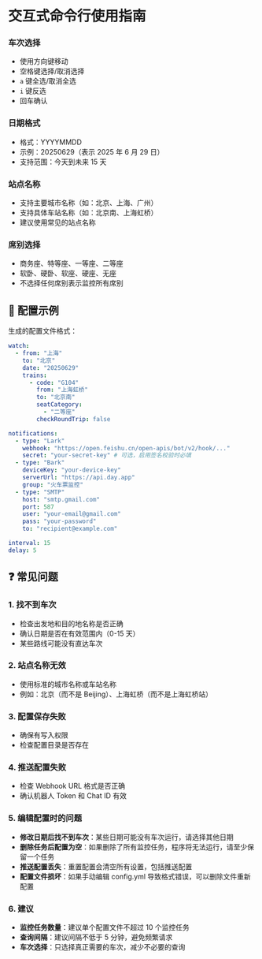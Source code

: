 # 交互式命令行使用指南

### 车次选择

- 使用方向键移动
- 空格键选择/取消选择
- `a` 键全选/取消全选
- `i` 键反选
- 回车确认

### 日期格式

- 格式：YYYYMMDD
- 示例：20250629（表示 2025 年 6 月 29 日）
- 支持范围：今天到未来 15 天

### 站点名称

- 支持主要城市名称（如：北京、上海、广州）
- 支持具体车站名称（如：北京南、上海虹桥）
- 建议使用常见的站点名称

### 席别选择

- 商务座、特等座、一等座、二等座
- 软卧、硬卧、软座、硬座、无座
- 不选择任何席别表示监控所有席别

## 🔧 配置示例

生成的配置文件格式：

```yaml
watch:
  - from: "上海"
    to: "北京"
    date: "20250629"
    trains:
      - code: "G104"
        from: "上海虹桥"
        to: "北京南"
        seatCategory:
          - "二等座"
        checkRoundTrip: false

notifications:
  - type: "Lark"
    webhook: "https://open.feishu.cn/open-apis/bot/v2/hook/..."
    secret: "your-secret-key" # 可选，启用签名校验时必填
  - type: "Bark"
    deviceKey: "your-device-key"
    serverUrl: "https://api.day.app"
    group: "火车票监控"
  - type: "SMTP"
    host: "smtp.gmail.com"
    port: 587
    user: "your-email@gmail.com"
    pass: "your-password"
    to: "recipient@example.com"

interval: 15
delay: 5
```

## ❓ 常见问题

### 1. 找不到车次

- 检查出发地和目的地名称是否正确
- 确认日期是否在有效范围内（0-15 天）
- 某些路线可能没有直达车次

### 2. 站点名称无效

- 使用标准的城市名称或车站名称
- 例如：北京（而不是 Beijing）、上海虹桥（而不是上海虹桥站）

### 3. 配置保存失败

- 确保有写入权限
- 检查配置目录是否存在

### 4. 推送配置失败

- 检查 Webhook URL 格式是否正确
- 确认机器人 Token 和 Chat ID 有效

### 5. 编辑配置时的问题

- **修改日期后找不到车次**：某些日期可能没有车次运行，请选择其他日期
- **删除任务后配置为空**：如果删除了所有监控任务，程序将无法运行，请至少保留一个任务
- **推送配置丢失**：重置配置会清空所有设置，包括推送配置
- **配置文件损坏**：如果手动编辑 config.yml 导致格式错误，可以删除文件重新配置

### 6. 建议

- **监控任务数量**：建议单个配置文件不超过 10 个监控任务
- **查询间隔**：建议间隔不低于 5 分钟，避免频繁请求
- **车次选择**：只选择真正需要的车次，减少不必要的查询
